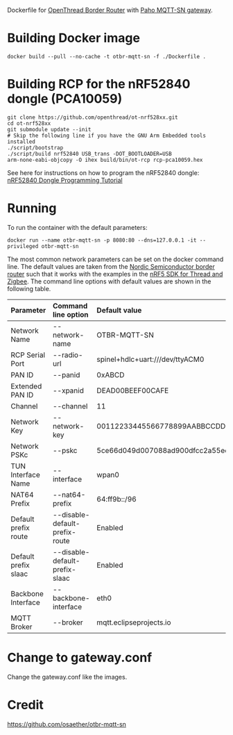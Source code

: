 
Dockerfile for [OpenThread Border Router](https://openthread.io/guides/border-router) with [Paho MQTT-SN gateway](https://github.com/eclipse/paho.mqtt-sn.embedded-c). 


# Building Docker image

```shell 
docker build --pull --no-cache -t otbr-mqtt-sn -f ./Dockerfile .
```

# Building RCP for the nRF52840 dongle (PCA10059)

```shell
git clone https://github.com/openthread/ot-nrf528xx.git
cd ot-nrf528xx
git submodule update --init
# Skip the following line if you have the GNU Arm Embedded tools installed
./script/bootstrap
./script/build nrf52840 USB_trans -DOT_BOOTLOADER=USB
arm-none-eabi-objcopy -O ihex build/bin/ot-rcp rcp-pca10059.hex
```
See here for instructions on how to program the nRF52840 dongle:
[nRF52840 Dongle Programming Tutorial](https://devzone.nordicsemi.com/nordic/short-range-guides/b/getting-started/posts/nrf52840-dongle-programming-tutorial)

# Running

To run the container with the default parameters:

```shell
docker run --name otbr-mqtt-sn -p 8080:80 --dns=127.0.0.1 -it --privileged otbr-mqtt-sn
```

The most common network parameters can be set on the docker command line. The default values are taken from the [Nordic Semiconductor border router](https://www.nordicsemi.com/Software-and-tools/Software/nRF5-SDK-for-Thread-and-Zigbee/Download#infotabs) such that it works with the examples in the [nRF5 SDK for Thread and Zigbee](https://www.nordicsemi.com/Software-and-tools/Software/nRF5-SDK-for-Thread-and-Zigbee).
The command line options with default values are shown in the following table.

| Parameter            | Command line option             | Default value                    | 
|----------------------|:--------------------------------|:---------------------------------|
| Network Name         |  --network-name                 | OTBR-MQTT-SN                     |
| RCP Serial Port      |  --radio-url                    | spinel+hdlc+uart:///dev/ttyACM0  |
| PAN ID               |  --panid                        | 0xABCD                           |
| Extended PAN ID      |  --xpanid                       | DEAD00BEEF00CAFE                 |
| Channel              |  --channel                      | 11                               |
| Network Key          |  --network-key                  | 00112233445566778899AABBCCDDEEFF |
| Network PSKc         |  --pskc                         | 5ce66d049d007088ad900dfcc2a55ee3 |
| TUN Interface Name   |  --interface                    | wpan0                            |
| NAT64 Prefix         |  --nat64-prefix                 | 64:ff9b::/96                     |
| Default prefix route |  --disable-default-prefix-route | Enabled                          |
| Default prefix slaac |  --disable-default-prefix-slaac | Enabled                          |
| Backbone Interface   |  --backbone-interface           | eth0                             |
| MQTT Broker          |  --broker                       | mqtt.eclipseprojects.io          |

# Change to gateway.conf

Change the gateway.conf like the images.

# Credit
https://github.com/osaether/otbr-mqtt-sn

